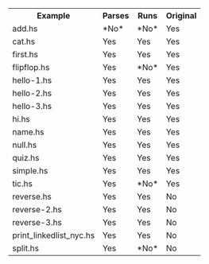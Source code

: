 <table><tr><th>Example</th><th>Parses</th><th>Runs</th><th>Original</th></tr>
<tr><td>add.hs</td><td>*No*</td><td>*No*</td><td>Yes</td></tr>
<tr><td>cat.hs</td><td>Yes</td><td>Yes</td><td>Yes</td></tr>
<tr><td>first.hs</td><td>Yes</td><td>Yes</td><td>Yes</td></tr>
<tr><td>flipflop.hs</td><td>Yes</td><td>*No*</td><td>Yes</td></tr>
<tr><td>hello-1.hs</td><td>Yes</td><td>Yes</td><td>Yes</td></tr>
<tr><td>hello-2.hs</td><td>Yes</td><td>Yes</td><td>Yes</td></tr>
<tr><td>hello-3.hs</td><td>Yes</td><td>Yes</td><td>Yes</td></tr>
<tr><td>hi.hs</td><td>Yes</td><td>Yes</td><td>Yes</td></tr>
<tr><td>name.hs</td><td>Yes</td><td>Yes</td><td>Yes</td></tr>
<tr><td>null.hs</td><td>Yes</td><td>Yes</td><td>Yes</td></tr>
<tr><td>quiz.hs</td><td>Yes</td><td>Yes</td><td>Yes</td></tr>
<tr><td>simple.hs</td><td>Yes</td><td>Yes</td><td>Yes</td></tr>
<tr><td>tic.hs</td><td>Yes</td><td>*No*</td><td>Yes</td></tr>
<tr><td>reverse.hs</td><td>Yes</td><td>Yes</td><td>No</td></tr>
<tr><td>reverse-2.hs</td><td>Yes</td><td>Yes</td><td>No</td></tr>
<tr><td>reverse-3.hs</td><td>Yes</td><td>Yes</td><td>No</td></tr>
<tr><td>print_linkedlist_nyc.hs</td><td>Yes</td><td>Yes</td><td>No</td></tr>
<tr><td>split.hs</td><td>Yes</td><td>*No*</td><td>No</td></tr></table>